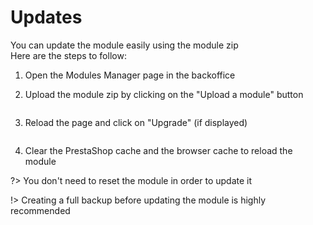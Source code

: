 # Updates

You can update the module easily using the module zip  
Here are the steps to follow:
1. Open the Modules Manager page in the backoffice
2. Upload the module zip by clicking on the "Upload a module" button 
   
   <img srcset="./images/upload-btn.jpg 2x"/>

3. Reload the page and click on "Upgrade" (if displayed)
   
   <img srcset="./images/upgrade-btn.jpg 2x" class="border"/>
4. Clear the PrestaShop cache and the browser cache to reload the module

?> You don't need to reset the module in order to update it

!> Creating a full backup before updating the module is highly recommended
